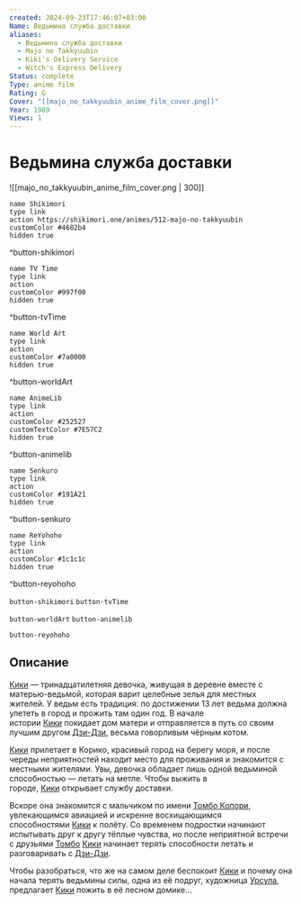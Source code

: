 ```yaml
---
created: 2024-09-23T17:46:07+03:00
Name: Ведьмина служба доставки
aliases:
  - Ведьмина служба доставки
  - Majo no Takkyuubin
  - Kiki's Delivery Service
  - Witch's Express Delivery
Status: complete
Type: anime film
Rating: G
Cover: "[[majo_no_takkyuubin_anime_film_cover.png]]"
Year: 1989
Views: 1
---
```


# Ведьмина служба доставки

![[majo_no_takkyuubin_anime_film_cover.png | 300]]

```button
name Shikimori
type link
action https://shikimori.one/animes/512-majo-no-takkyuubin
customColor #4682b4
hidden true
```
^button-shikimori

```button
name TV Time
type link
action 
customColor #997f00
hidden true
```
^button-tvTime

```button
name World Art
type link
action 
customColor #7a0000
hidden true
```
^button-worldArt

```button
name AnimeLib
type link
action 
customColor #252527
customTextColor #7E57C2
hidden true
```
^button-animelib

```button
name Senkuro
type link
action 
customColor #191A21
hidden true
```
^button-senkuro

```button
name ReYohoho
type link
action 
customColor #1c1c1c
hidden true
```
^button-reyohoho



`button-shikimori` `button-tvTime`

`button-worldArt` `button-animelib`

`button-reyohoho`

## Описание

[Кики](https://shikimori.one/characters/6866-kiki) — тринадцатилетняя девочка, живущая в деревне вместе с матерью-ведьмой, которая варит целебные зелья для местных жителей. У ведьм есть традиция: по достижении 13 лет ведьма должна улететь в город и прожить там один год. В начале истории [Кики](https://shikimori.one/characters/6866-kiki) покидает дом матери и отправляется в путь со своим лучшим другом [Дзи-Дзи](https://shikimori.one/characters/3133-jiji), весьма говорливым чёрным котом.

[Кики](https://shikimori.one/characters/6866-kiki) прилетает в Корико, красивый город на берегу моря, и после череды неприятностей находит место для проживания и знакомится с местными жителями. Увы, девочка обладает лишь одной ведьминой способностью — летать на метле. Чтобы выжить в городе, [Кики](https://shikimori.one/characters/6866-kiki) открывает службу доставки.

Вскоре она знакомится с мальчиком по имени [Томбо Копори](https://shikimori.one/characters/11282-tombo-kopoli), увлекающимся авиацией и искренне восхищающимся способностями [Кики](https://shikimori.one/characters/6866-kiki) к полёту. Со временем подростки начинают испытывать друг к другу тёплые чувства, но после неприятной встречи с друзьями [Томбо](https://shikimori.one/characters/11282-tombo-kopoli) [Кики](https://shikimori.one/characters/6866-kiki) начинает терять способности летать и разговаривать с [Дзи-Дзи](https://shikimori.one/characters/3133-jiji).

Чтобы разобраться, что же на самом деле беспокоит [Кики](https://shikimori.one/characters/6866-kiki) и почему она начала терять ведьмины силы, одна из её подруг, художница [Урсула](https://shikimori.one/characters/11280-ursula), предлагает [Кики](https://shikimori.one/characters/6866-kiki) пожить в её лесном домике...
